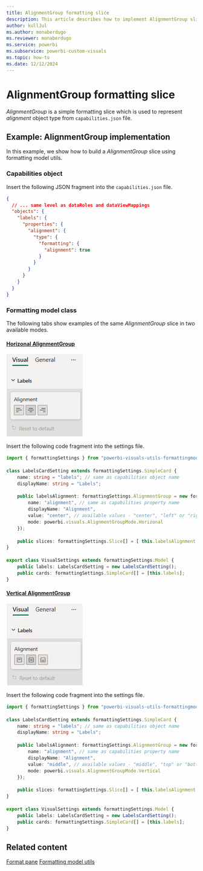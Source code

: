 ```yaml
---
title: AlignmentGroup formatting slice
description: This article describes how to implement AlignmentGroup slice in custom visuals using the formatting model utils
author: kullJul
ms.author: monaberdugo
ms.reviewer: monaberdugo
ms.service: powerbi
ms.subservice: powerbi-custom-visuals
ms.topic: how-to
ms.date: 12/12/2024
---
```


# AlignmentGroup formatting slice

*AlignmentGroup* is a simple formatting slice which is used to represent *alignment* object type from `capabilities.json` file.

## Example: AlignmentGroup implementation

In this example, we show how to build a *AlignmentGroup* slice using formatting model utils.

### Capabilities object

Insert the following JSON fragment into the `capabilities.json` file.

```json
{
  // ... same level as dataRoles and dataViewMappings
  "objects": {
    "labels": {
      "properties": {
        "alignment": {
          "type": {
            "formatting": {
              "alignment": true
            }
          }
        }
      }
    }
  }
}
```

### Formatting model class

The following tabs show examples of the same *AlignmentGroup* slice in two available modes.

#### [Horizonal AlignmentGroup](#tab/horizontal)

![Screenshot of an AlignmentGroup in Horizontal mode.](media/format-pane/alignment-group-horizontal.png)

Insert the following code fragment into the settings file.

```typescript
import { formattingSettings } from "powerbi-visuals-utils-formattingmodel";

class LabelsCardSetting extends formattingSettings.SimpleCard {
    name: string = "labels"; // same as capabilities object name
    displayName: string = "Labels";
 
    public labelsAlignment: formattingSettings.AlignmentGroup = new formattingSettings.AlignmentGroup({
        name: "alignment", // same as capabilities property name
        displayName: "Alignment",
        value: "center", // available values - "center", "left" or "right"
        mode: powerbi.visuals.AlignmentGroupMode.Horizonal
    });

    public slices: formattingSettings.Slice[] = [ this.labelsAlignment ];
}

export class VisualSettings extends formattingSettings.Model {
    public labels: LabelsCardSetting = new LabelsCardSetting();
    public cards: formattingSettings.SimpleCard[] = [this.labels];
}
```

#### [Vertical AlignmentGroup](#tab/vertical)

![Screenshot of an AlignmentGroup in Vertical mode.](media/format-pane/alignment-group-vertical.png)

Insert the following code fragment into the settings file.

```typescript
import { formattingSettings } from "powerbi-visuals-utils-formattingmodel";

class LabelsCardSetting extends formattingSettings.SimpleCard {
    name: string = "labels"; // same as capabilities object name
    displayName: string = "Labels";
 
    public labelsAlignment: formattingSettings.AlignmentGroup = new formattingSettings.AlignmentGroup({
        name: "alignment", // same as capabilities property name
        displayName: "Alignment",
        value: "middle", // available values - "middle", "top" or "bottom"
        mode: powerbi.visuals.AlignmentGroupMode.Vertical
    });

    public slices: formattingSettings.Slice[] = [ this.labelsAlignment ];
}

export class VisualSettings extends formattingSettings.Model {
    public labels: LabelsCardSetting = new LabelsCardSetting();
    public cards: formattingSettings.SimpleCard[] = [this.labels];
}
```

## Related content

[Format pane](format-pane-general.md)
[Formatting model utils](utils-formatting-model.md)